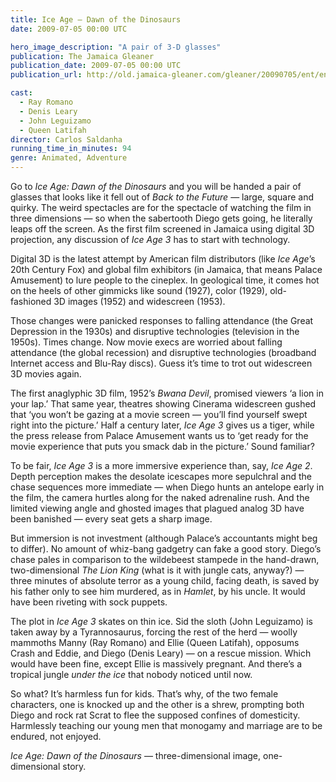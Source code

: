 ```yaml
---
title: Ice Age — Dawn of the Dinosaurs
date: 2009-07-05 00:00 UTC

hero_image_description: "A pair of 3-D glasses"
publication: The Jamaica Gleaner
publication_date: 2009-07-05 00:00 UTC
publication_url: http://old.jamaica-gleaner.com/gleaner/20090705/ent/ent10.html

cast:
  - Ray Romano
  - Denis Leary
  - John Leguizamo
  - Queen Latifah
director: Carlos Saldanha
running_time_in_minutes: 94
genre: Animated, Adventure
---
```


Go to _Ice Age: Dawn of the Dinosaurs_ and you will be handed a pair of glasses
that looks like it fell out of _Back to the Future_ — large, square and quirky.
The weird spectacles are for the spectacle of watching the film in three
dimensions — so when the sabertooth Diego gets going, he literally leaps off the
screen. As the first film screened in Jamaica using digital 3D projection, any
discussion of _Ice Age 3_ has to start with technology.

Digital 3D is the latest attempt by American film distributors (like _Ice Age_’s
20th Century Fox) and global film exhibitors (in Jamaica, that means Palace
Amusement) to lure people to the cineplex. In geological time, it comes hot on
the heels of other gimmicks like sound (1927), color (1929), old-fashioned 3D
images (1952) and widescreen (1953).

Those changes were panicked responses to falling attendance (the Great
Depression in the 1930s) and disruptive technologies (television in the 1950s).
Times change. Now movie execs are worried about falling attendance (the global
recession) and disruptive technologies (broadband Internet access and Blu-Ray
discs). Guess it’s time to trot out widescreen 3D movies again.

The first anaglyphic 3D film, 1952’s _Bwana Devil_, promised viewers ‘a lion in
your lap.’ That same year, theatres showing Cinerama widescreen gushed that ‘you
won’t be gazing at a movie screen — you’ll find yourself swept right into the
picture.’ Half a century later, _Ice Age 3_ gives us a tiger, while the press
release from Palace Amusement wants us to ‘get ready for the movie experience
that puts you smack dab in the picture.’ Sound familiar?

To be fair, _Ice Age 3_ is a more immersive experience than, say, _Ice Age 2_.
Depth perception makes the desolate icescapes more sepulchral and the chase
sequences more immediate — when Diego hunts an antelope early in the film, the
camera hurtles along for the naked adrenaline rush. And the limited viewing
angle and ghosted images that plagued analog 3D have been banished — every seat
gets a sharp image.

But immersion is not investment (although Palace’s accountants might beg to
differ). No amount of whiz-bang gadgetry can fake a good story. Diego’s chase
pales in comparison to the wildebeest stampede in the hand-drawn,
two-dimensional _The Lion King_ (what is it with jungle cats, anyway?) — three
minutes of absolute terror as a young child, facing death, is saved by his
father only to see him murdered, as in _Hamlet_, by his uncle. It would have
been riveting with sock puppets.

The plot in _Ice Age 3_ skates on thin ice. Sid the sloth (John Leguizamo) is
taken away by a Tyrannosaurus, forcing the rest of the herd — woolly mammoths
Manny (Ray Romano) and Ellie (Queen Latifah), opposums Crash and Eddie, and
Diego (Denis Leary) — on a rescue mission. Which would have been fine, except
Ellie is massively pregnant. And there’s a tropical jungle _under the ice_ that
nobody noticed until now.

So what? It’s harmless fun for kids. That’s why, of the two female characters,
one is knocked up and the other is a shrew, prompting both Diego and rock rat
Scrat to flee the supposed confines of domesticity. Harmlessly teaching our
young men that monogamy and marriage are to be endured, not enjoyed.

_Ice Age: Dawn of the Dinosaurs_ — three-dimensional image, one-dimensional
story.
